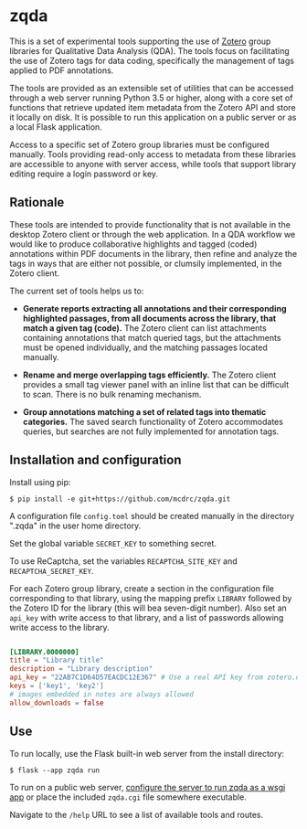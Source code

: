 # zqda

This is a set of experimental tools supporting the use of [Zotero](https://zotero.org) group libraries for Qualitative Data Analysis (QDA). The tools focus on facilitating the use of Zotero tags for data coding, specifically the management of tags applied to PDF annotations.

The tools are provided as an extensible set of utilities that can be accessed through a web server running Python 3.5 or higher, along with a core set of functions that retrieve updated item metadata from the Zotero API and store it locally on disk. It is possible to run this application on a public server or as a local Flask application.

Access to a specific set of Zotero group libraries must be configured manually. Tools providing read-only access to metadata from these libraries are accessible to anyone with server access, while tools that support library editing require a login password or key. 

## Rationale

These tools are intended to provide functionality that is not available in the desktop Zotero client or through the web application. In a QDA workflow we would like to produce collaborative highlights and tagged (coded) annotations within PDF documents in the library, then refine and analyze the tags in ways that are either not possible, or clumsily implemented, in the Zotero client. 

The current set of tools helps us to:

  - __Generate reports extracting all annotations and their corresponding highlighted passages, from all documents across the library, that match a given tag (code).__ The Zotero client can list attachments containing annotations that match queried tags, but the attachments must be opened individually, and the matching passages located manually.

  - __Rename and merge overlapping tags efficiently.__ The Zotero client provides a small tag viewer panel with an inline list that can be difficult to scan. There is no bulk renaming mechanism.
  
  - __Group annotations matching a set of related tags into thematic categories.__ The saved search functionality of Zotero accommodates queries, but searches are not fully implemented for annotation tags.

## Installation and configuration

Install using pip:

`$ pip install -e git+https://github.com/mcdrc/zqda.git`

A configuration file `config.toml` should be created manually in the directory ".zqda" in the user home directory. 

Set the global variable `SECRET_KEY` to something secret.

To use ReCaptcha, set the variables `RECAPTCHA_SITE_KEY` and `RECAPTCHA_SECRET_KEY`.

For each Zotero group library, create a section in the configuration file corresponding to that library, using the mapping prefix `LIBRARY` followed by the Zotero ID for the library (this will bea seven-digit number). Also set an `api_key` with write access to that library, and a list of passwords allowing write access to the library.

```toml

[LIBRARY.0000000]
title = "Library title"
description = "Library description"
api_key = "22AB7C1D64D57EACDC12E367" # Use a real API key from zotero.org
keys = ['key1', 'key2']
# images embedded in notes are always allowed
allow_downloads = false

```

## Use

To run locally, use the Flask built-in web server from the install directory:

`$ flask --app zqda run`

To run on a public web server, [configure the server to run zqda as a wsgi app](https://flask.palletsprojects.com/en/2.2.x/deploying/) or place the included `zqda.cgi` file somewhere executable.

Navigate to the `/help` URL to see a list of available tools and routes.
